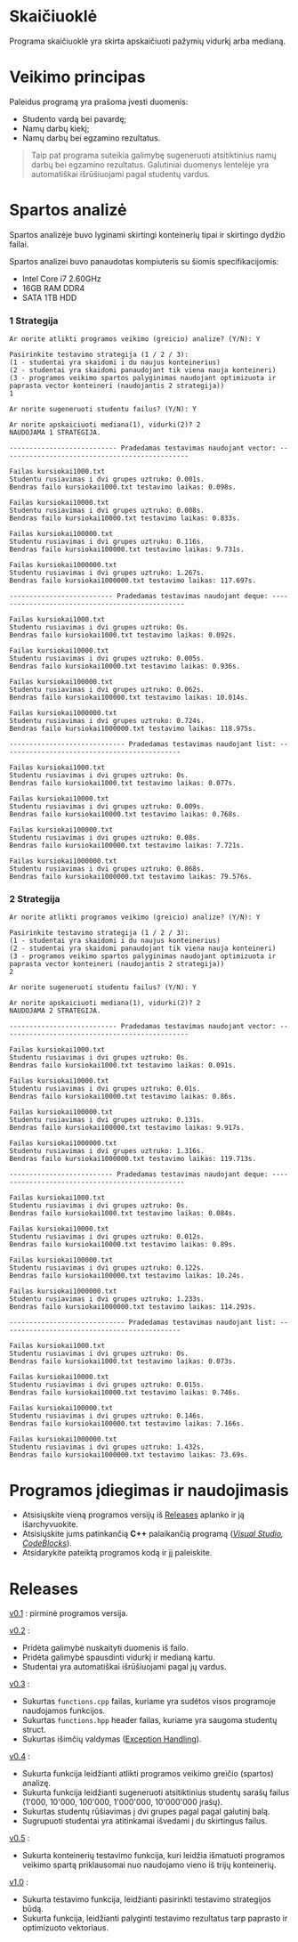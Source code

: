 # Skaičiuoklė #
Programa skaičiuoklė yra skirta apskaičiuoti pažymių vidurkį arba medianą.

# Veikimo principas #

Paleidus programą yra prašoma įvesti duomenis:

* Studento vardą bei pavardę;
* Namų darbų kiekį;
* Namų darbų bei egzamino rezultatus.

> Taip pat programa suteikia galimybę sugeneruoti atsitiktinius namų darbų bei egzamino rezultatus.
> Galutiniai duomenys lentelėje yra automatiškai išrūšiuojami pagal studentų vardus.

# Spartos analizė #

Spartos analizėje buvo lyginami skirtingi konteinerių tipai ir skirtingo dydžio failai.

Spartos analizei buvo panaudotas kompiuteris su šiomis specifikacijomis:

* Intel Core i7  2.60GHz
* 16GB RAM DDR4
* SATA 1TB HDD


### 1 Strategija ###
```
Ar norite atlikti programos veikimo (greicio) analize? (Y/N): Y

Pasirinkite testavimo strategija (1 / 2 / 3):
(1 - studentai yra skaidomi i du naujus konteinerius)
(2 - studentai yra skaidomi panaudojant tik viena nauja konteineri)
(3 - programos veikimo spartos palyginimas naudojant optimizuota ir paprasta vector konteineri (naudojantis 2 strategija))
1

Ar norite sugeneruoti studentu failus? (Y/N): Y

Ar norite apskaiciuoti mediana(1), vidurki(2)? 2
NAUDOJAMA 1 STRATEGIJA. 

--------------------------- Pradedamas testavimas naudojant vector: -----------------------------------------------

Failas kursiokai1000.txt
Studentu rusiavimas i dvi grupes uztruko: 0.001s.
Bendras failo kursiokai1000.txt testavimo laikas: 0.098s.

Failas kursiokai10000.txt
Studentu rusiavimas i dvi grupes uztruko: 0.008s.
Bendras failo kursiokai10000.txt testavimo laikas: 0.833s.

Failas kursiokai100000.txt
Studentu rusiavimas i dvi grupes uztruko: 0.116s.
Bendras failo kursiokai100000.txt testavimo laikas: 9.731s.

Failas kursiokai1000000.txt
Studentu rusiavimas i dvi grupes uztruko: 1.267s.
Bendras failo kursiokai1000000.txt testavimo laikas: 117.697s.

-------------------------- Pradedamas testavimas naudojant deque: ------------------------------------------------

Failas kursiokai1000.txt
Studentu rusiavimas i dvi grupes uztruko: 0s.
Bendras failo kursiokai1000.txt testavimo laikas: 0.092s.

Failas kursiokai10000.txt
Studentu rusiavimas i dvi grupes uztruko: 0.005s.
Bendras failo kursiokai10000.txt testavimo laikas: 0.936s.

Failas kursiokai100000.txt
Studentu rusiavimas i dvi grupes uztruko: 0.062s.
Bendras failo kursiokai100000.txt testavimo laikas: 10.014s.

Failas kursiokai1000000.txt
Studentu rusiavimas i dvi grupes uztruko: 0.724s.
Bendras failo kursiokai1000000.txt testavimo laikas: 118.975s.

----------------------------- Pradedamas testavimas naudojant list: ---------------------------------------------

Failas kursiokai1000.txt
Studentu rusiavimas i dvi grupes uztruko: 0s.
Bendras failo kursiokai1000.txt testavimo laikas: 0.077s.

Failas kursiokai10000.txt
Studentu rusiavimas i dvi grupes uztruko: 0.009s.
Bendras failo kursiokai10000.txt testavimo laikas: 0.768s.

Failas kursiokai100000.txt
Studentu rusiavimas i dvi grupes uztruko: 0.08s.
Bendras failo kursiokai100000.txt testavimo laikas: 7.721s.

Failas kursiokai1000000.txt
Studentu rusiavimas i dvi grupes uztruko: 0.868s.
Bendras failo kursiokai1000000.txt testavimo laikas: 79.576s.
```

### 2 Strategija ###
```
Ar norite atlikti programos veikimo (greicio) analize? (Y/N): Y

Pasirinkite testavimo strategija (1 / 2 / 3):
(1 - studentai yra skaidomi i du naujus konteinerius)
(2 - studentai yra skaidomi panaudojant tik viena nauja konteineri)
(3 - programos veikimo spartos palyginimas naudojant optimizuota ir paprasta vector konteineri (naudojantis 2 strategija))
2

Ar norite sugeneruoti studentu failus? (Y/N): Y

Ar norite apskaiciuoti mediana(1), vidurki(2)? 2
NAUDOJAMA 2 STRATEGIJA. 

--------------------------- Pradedamas testavimas naudojant vector: -----------------------------------------------

Failas kursiokai1000.txt
Studentu rusiavimas i dvi grupes uztruko: 0s.
Bendras failo kursiokai1000.txt testavimo laikas: 0.091s.

Failas kursiokai10000.txt
Studentu rusiavimas i dvi grupes uztruko: 0.01s.
Bendras failo kursiokai10000.txt testavimo laikas: 0.86s.

Failas kursiokai100000.txt
Studentu rusiavimas i dvi grupes uztruko: 0.131s.
Bendras failo kursiokai100000.txt testavimo laikas: 9.917s.

Failas kursiokai1000000.txt
Studentu rusiavimas i dvi grupes uztruko: 1.316s.
Bendras failo kursiokai1000000.txt testavimo laikas: 119.713s.

-------------------------- Pradedamas testavimas naudojant deque: ------------------------------------------------

Failas kursiokai1000.txt
Studentu rusiavimas i dvi grupes uztruko: 0s.
Bendras failo kursiokai1000.txt testavimo laikas: 0.084s.

Failas kursiokai10000.txt
Studentu rusiavimas i dvi grupes uztruko: 0.012s.
Bendras failo kursiokai10000.txt testavimo laikas: 0.89s.

Failas kursiokai100000.txt
Studentu rusiavimas i dvi grupes uztruko: 0.122s.
Bendras failo kursiokai100000.txt testavimo laikas: 10.24s.

Failas kursiokai1000000.txt
Studentu rusiavimas i dvi grupes uztruko: 1.233s.
Bendras failo kursiokai1000000.txt testavimo laikas: 114.293s.

----------------------------- Pradedamas testavimas naudojant list: ---------------------------------------------

Failas kursiokai1000.txt
Studentu rusiavimas i dvi grupes uztruko: 0s.
Bendras failo kursiokai1000.txt testavimo laikas: 0.073s.

Failas kursiokai10000.txt
Studentu rusiavimas i dvi grupes uztruko: 0.015s.
Bendras failo kursiokai10000.txt testavimo laikas: 0.746s.

Failas kursiokai100000.txt
Studentu rusiavimas i dvi grupes uztruko: 0.146s.
Bendras failo kursiokai100000.txt testavimo laikas: 7.166s.

Failas kursiokai1000000.txt
Studentu rusiavimas i dvi grupes uztruko: 1.432s.
Bendras failo kursiokai1000000.txt testavimo laikas: 73.69s.
```



# Programos įdiegimas ir naudojimasis #

* Atsisiųskite vieną programos versijų iš [Releases](https://github.com/LCious/Objektinis/releases) aplanko ir ją išarchyvuokite.
* Atsisiųskite jums patinkančią __C++__ palaikančią programą (_[Visual Studio](https://visualstudio.microsoft.com/downloads/), [CodeBlocks](https://www.codeblocks.org/downloads/)_).
* Atsidarykite pateiktą programos kodą ir jį paleiskite.


# Releases #

[v0.1](https://github.com/LCious/Objektinis/releases/tag/V0.1) : pirminė programos versija.

[v0.2](https://github.com/LCious/Objektinis/releases/tag/V0.2) : 
  * Pridėta galimybė nuskaityti duomenis iš failo.
  * Pridėta galimybė spausdinti vidurkį ir medianą kartu.
  * Studentai yra automatiškai išrūšiuojami pagal jų vardus.
 
[v0.3](https://github.com/LCious/Objektinis/releases/tag/V0.3) :
  * Sukurtas `functions.cpp` failas, kuriame yra sudėtos visos programoje naudojamos funkcijos.
  * Sukurtas `functions.hpp` header failas, kuriame yra saugoma studentų struct.
  * Sukurtas išimčių valdymas ([Exception Handling](https://www.tutorialspoint.com/cplusplus/cpp_exceptions_handling.htm)).

[v0.4](https://github.com/LCious/Objektinis/releases/tag/v0.4) :
  * Sukurta funkcija leidžianti atlikti programos veikimo greičio (spartos) analizę.
  * Sukurta funkcija leidžianti sugeneruoti atsitiktinius studentų sarašų failus (1'000, 10'000, 100'000, 1'000'000, 10'000'000 įrašų).
  * Sukurtas studentų rūšiavimas į dvi grupes pagal pagal galutinį balą.
  * Sugrupuoti studentai yra atitinkamai išvedami į du skirtingus failus.

[v0.5](https://github.com//releases/tag/v0.5) :
  * Sukurta konteinerių testavimo funkcija, kuri leidžia išmatuoti programos veikimo spartą priklausomai nuo naudojamo vieno iš trijų konteinerių.

[v1.0](https://github.com//releases/tag/v1.0) :
  * Sukurta testavimo funkcija, leidžianti pasirinkti testavimo strategijos būdą.
  * Sukurta funkcija, leidžianti palyginti testavimo rezultatus tarp paprasto ir optimizuoto vektoriaus.
